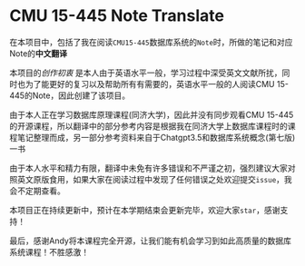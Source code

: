# CMU 15-445 Note Translate

在本项目中，包括了我在阅读`CMU15-445`数据库系统的`Note`时，所做的笔记和对应Note的**中文翻译**  

本项目的*创作初衷* 是本人由于英语水平一般，学习过程中深受英文文献所扰，同时也为了能更好的复习以及帮助所有有需要的，英语水平一般的人阅读CMU 15-445的Note，因此创建了该项目。  

由于本人正在学习数据库原理课程(同济大学)，因此并没有同步观看CMU 15-445的开源课程，所以翻译中的部分参考内容是根据我在同济大学上数据库课程时的课程笔记整理而成，另一部分参考资料来自于Chatgpt3.5和数据库系统概念(第七版)一书  

由于本人水平和精力有限，翻译中未免有许多错误和不严谨之初，强烈建议大家对照英文原版食用，如果大家在阅读过程中发现了任何错误之处欢迎提交`issue`，我会不定期查看。  

本项目正在持续更新中，预计在本学期结束会更新完毕，欢迎大家`star`，感谢支持！  

最后，感谢Andy将本课程完全开源，让我们能有机会学习到如此高质量的数据库系统课程！不胜感激！
